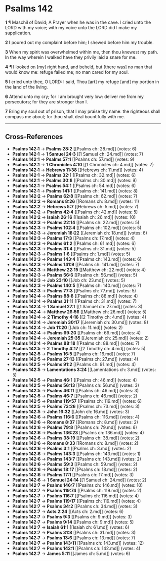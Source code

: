 # Psalms 142

**1** ¶ Maschil of David; A Prayer when he was in the cave. I cried unto the LORD with my voice; with my voice unto the LORD did I make my supplication.

**2** I poured out my complaint before him; I shewed before him my trouble.

**3** When my spirit was overwhelmed within me, then thou knewest my path. In the way wherein I walked have they privily laid a snare for me.

**4** ¶ I looked on [my] right hand, and beheld, but [there was] no man that would know me: refuge failed me; no man cared for my soul.

**5** I cried unto thee, O LORD: I said, Thou [art] my refuge [and] my portion in the land of the living.

**6** Attend unto my cry; for I am brought very low: deliver me from my persecutors; for they are stronger than I.

**7** Bring my soul out of prison, that I may praise thy name: the righteous shall compass me about; for thou shalt deal bountifully with me.

---

## Cross-References

- **Psalms 142:1** → **Psalms 28:2** [[Psalms ch: 28.md]] (votes: 6)
- **Psalms 142:1** → **1 Samuel 24:3** [[1 Samuel ch: 24.md]] (votes: 7)
- **Psalms 142:1** → **Psalms 57:1** [[Psalms ch: 57.md]] (votes: 9)
- **Psalms 142:1** → **1 Chronicles 4:10** [[1 Chronicles ch: 4.md]] (votes: 7)
- **Psalms 142:1** → **Hebrews 11:38** [[Hebrews ch: 11.md]] (votes: 4)
- **Psalms 142:1** → **Psalms 32:1** [[Psalms ch: 32.md]] (votes: 6)
- **Psalms 142:1** → **Psalms 30:8** [[Psalms ch: 30.md]] (votes: 9)
- **Psalms 142:1** → **Psalms 54:1** [[Psalms ch: 54.md]] (votes: 6)
- **Psalms 142:1** → **Psalms 141:1** [[Psalms ch: 141.md]] (votes: 8)
- **Psalms 142:2** → **Psalms 62:8** [[Psalms ch: 62.md]] (votes: 7)
- **Psalms 142:2** → **Romans 8:26** [[Romans ch: 8.md]] (votes: 11)
- **Psalms 142:2** → **Hebrews 5:7** [[Hebrews ch: 5.md]] (votes: 7)
- **Psalms 142:2** → **Psalms 42:4** [[Psalms ch: 42.md]] (votes: 5)
- **Psalms 142:2** → **Isaiah 26:16** [[Isaiah ch: 26.md]] (votes: 10)
- **Psalms 142:3** → **Psalms 22:14** [[Psalms ch: 22.md]] (votes: 5)
- **Psalms 142:3** → **Psalms 102:4** [[Psalms ch: 102.md]] (votes: 5)
- **Psalms 142:3** → **Jeremiah 18:22** [[Jeremiah ch: 18.md]] (votes: 6)
- **Psalms 142:3** → **Psalms 17:3** [[Psalms ch: 17.md]] (votes: 4)
- **Psalms 142:3** → **Psalms 61:2** [[Psalms ch: 61.md]] (votes: 6)
- **Psalms 142:3** → **Psalms 31:4** [[Psalms ch: 31.md]] (votes: 5)
- **Psalms 142:3** → **Psalms 1:6** [[Psalms ch: 1.md]] (votes: 5)
- **Psalms 142:3** → **Psalms 143:4** [[Psalms ch: 143.md]] (votes: 6)
- **Psalms 142:3** → **Psalms 141:9** [[Psalms ch: 141.md]] (votes: 7)
- **Psalms 142:3** → **Matthew 22:15** [[Matthew ch: 22.md]] (votes: 4)
- **Psalms 142:3** → **Psalms 56:6** [[Psalms ch: 56.md]] (votes: 5)
- **Psalms 142:3** → **Job 23:10** [[Job ch: 23.md]] (votes: 5)
- **Psalms 142:3** → **Psalms 140:5** [[Psalms ch: 140.md]] (votes: 7)
- **Psalms 142:3** → **Psalms 77:3** [[Psalms ch: 77.md]] (votes: 5)
- **Psalms 142:4** → **Psalms 88:8** [[Psalms ch: 88.md]] (votes: 4)
- **Psalms 142:4** → **Psalms 31:11** [[Psalms ch: 31.md]] (votes: 7)
- **Psalms 142:4** → **1 Samuel 27:1** [[1 Samuel ch: 27.md]] (votes: 3)
- **Psalms 142:4** → **Matthew 26:56** [[Matthew ch: 26.md]] (votes: 5)
- **Psalms 142:4** → **2 Timothy 4:16** [[2 Timothy ch: 4.md]] (votes: 4)
- **Psalms 142:4** → **Jeremiah 30:17** [[Jeremiah ch: 30.md]] (votes: 8)
- **Psalms 142:4** → **Job 11:20** [[Job ch: 11.md]] (votes: 2)
- **Psalms 142:4** → **Psalms 69:20** [[Psalms ch: 69.md]] (votes: 4)
- **Psalms 142:4** → **Jeremiah 25:35** [[Jeremiah ch: 25.md]] (votes: 2)
- **Psalms 142:4** → **Psalms 88:18** [[Psalms ch: 88.md]] (votes: 7)
- **Psalms 142:5** → **2 Timothy 4:17** [[2 Timothy ch: 4.md]] (votes: 5)
- **Psalms 142:5** → **Psalms 16:5** [[Psalms ch: 16.md]] (votes: 7)
- **Psalms 142:5** → **Psalms 27:13** [[Psalms ch: 27.md]] (votes: 4)
- **Psalms 142:5** → **Psalms 91:2** [[Psalms ch: 91.md]] (votes: 4)
- **Psalms 142:5** → **Lamentations 3:24** [[Lamentations ch: 3.md]] (votes: 5)
- **Psalms 142:5** → **Psalms 46:1** [[Psalms ch: 46.md]] (votes: 4)
- **Psalms 142:5** → **Psalms 56:13** [[Psalms ch: 56.md]] (votes: 3)
- **Psalms 142:5** → **Psalms 46:11** [[Psalms ch: 46.md]] (votes: 3)
- **Psalms 142:5** → **Psalms 46:7** [[Psalms ch: 46.md]] (votes: 2)
- **Psalms 142:5** → **Psalms 119:57** [[Psalms ch: 119.md]] (votes: 6)
- **Psalms 142:5** → **Psalms 73:26** [[Psalms ch: 73.md]] (votes: 3)
- **Psalms 142:5** → **John 16:32** [[John ch: 16.md]] (votes: 3)
- **Psalms 142:6** → **Psalms 116:6** [[Psalms ch: 116.md]] (votes: 4)
- **Psalms 142:6** → **Romans 8:37** [[Romans ch: 8.md]] (votes: 2)
- **Psalms 142:6** → **Psalms 79:8** [[Psalms ch: 79.md]] (votes: 6)
- **Psalms 142:6** → **Psalms 136:23** [[Psalms ch: 136.md]] (votes: 4)
- **Psalms 142:6** → **Psalms 38:19** [[Psalms ch: 38.md]] (votes: 2)
- **Psalms 142:6** → **Romans 8:33** [[Romans ch: 8.md]] (votes: 2)
- **Psalms 142:6** → **Psalms 3:1** [[Psalms ch: 3.md]] (votes: 2)
- **Psalms 142:6** → **Psalms 143:3** [[Psalms ch: 143.md]] (votes: 1)
- **Psalms 142:6** → **Psalms 143:7** [[Psalms ch: 143.md]] (votes: 2)
- **Psalms 142:6** → **Psalms 59:3** [[Psalms ch: 59.md]] (votes: 2)
- **Psalms 142:6** → **Psalms 18:17** [[Psalms ch: 18.md]] (votes: 2)
- **Psalms 142:6** → **Psalms 17:1** [[Psalms ch: 17.md]] (votes: 3)
- **Psalms 142:6** → **1 Samuel 24:14** [[1 Samuel ch: 24.md]] (votes: 2)
- **Psalms 142:7** → **Psalms 146:7** [[Psalms ch: 146.md]] (votes: 10)
- **Psalms 142:7** → **Psalms 119:74** [[Psalms ch: 119.md]] (votes: 2)
- **Psalms 142:7** → **Psalms 116:7** [[Psalms ch: 116.md]] (votes: 4)
- **Psalms 142:7** → **Psalms 119:17** [[Psalms ch: 119.md]] (votes: 4)
- **Psalms 142:7** → **Psalms 34:2** [[Psalms ch: 34.md]] (votes: 3)
- **Psalms 142:7** → **Acts 2:24** [[Acts ch: 2.md]] (votes: 6)
- **Psalms 142:7** → **Psalms 9:3** [[Psalms ch: 9.md]] (votes: 3)
- **Psalms 142:7** → **Psalms 9:14** [[Psalms ch: 9.md]] (votes: 5)
- **Psalms 142:7** → **Isaiah 61:1** [[Isaiah ch: 61.md]] (votes: 6)
- **Psalms 142:7** → **Psalms 31:8** [[Psalms ch: 31.md]] (votes: 3)
- **Psalms 142:7** → **Psalms 13:6** [[Psalms ch: 13.md]] (votes: 7)
- **Psalms 142:7** → **Psalms 143:11** [[Psalms ch: 143.md]] (votes: 12)
- **Psalms 142:7** → **Psalms 142:1** [[Psalms ch: 142.md]] (votes: 4)
- **Psalms 142:7** → **James 5:11** [[James ch: 5.md]] (votes: 6)
